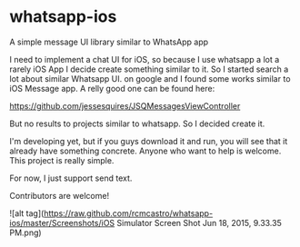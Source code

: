 # whatsapp-ios
A simple message UI library similar to WhatsApp app

I need to implement a chat UI for iOS, so because I use whatsapp a lot a rarely iOS App
I decide create something similar to it. So I started search a lot about similar Whatsapp UI. 
on google and I found some works similar to iOS Message app. A relly good one can be found here:

https://github.com/jessesquires/JSQMessagesViewController

But no results to projects similar to whatsapp. So I decided create it.

I'm developing yet, but if you guys download it and run, you will see that it already 
have something concrete. Anyone who want to help is welcome. This project is really simple.

For now, I just support send text.

Contributors are welcome!

![alt tag](https://raw.github.com/rcmcastro/whatsapp-ios/master/Screenshots/iOS Simulator Screen Shot Jun 18, 2015, 9.33.35 PM.png)
